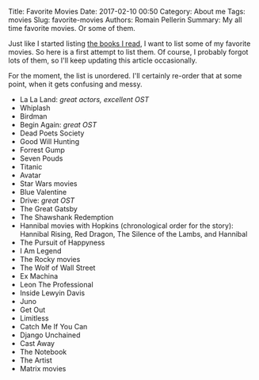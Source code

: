 Title: Favorite Movies 
Date: 2017-02-10 00:50
Category: About me
Tags: movies
Slug: favorite-movies
Authors: Romain Pellerin
Summary: My all time favorite movies. Or some of them.

Just like I started listing [the books I read]({filename}/books.md), I want to list some of my favorite movies. So here is a first attempt to list them. Of course, I probably forgot lots of them, so I'll keep updating this article occasionally.

For the moment, the list is unordered. I'll certainly re-order that at some point, when it gets confusing and messy.

- La La Land: *great actors, excellent OST*
- Whiplash
- Birdman
- Begin Again: *great OST*
- Dead Poets Society
- Good Will Hunting
- Forrest Gump
- Seven Pouds
- Titanic
- Avatar
- Star Wars movies
- Blue Valentine
- Drive: *great OST*
- The Great Gatsby
- The Shawshank Redemption
- Hannibal movies with Hopkins (chronological order for the story): Hannibal Rising, Red Dragon, The Silence of the Lambs, and Hannibal
- The Pursuit of Happyness
- I Am Legend
- The Rocky movies
- The Wolf of Wall Street
- Ex Machina
- Leon The Professional
- Inside Lewyin Davis
- Juno
- Get Out
- Limitless
- Catch Me If You Can
- Django Unchained
- Cast Away
- The Notebook
- The Artist
- Matrix movies
